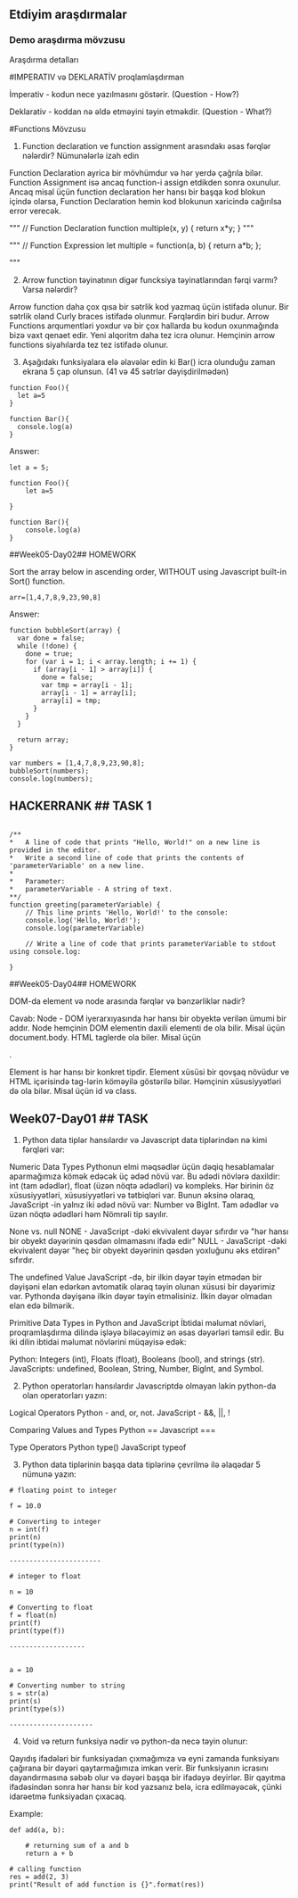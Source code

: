 ## Etdiyim araşdırmalar

### Demo araşdırma mövzusu

Araşdırma detalları

#IMPERATIV və DEKLARATİV proqlamlaşdırman

İmperativ - kodun nece yazılmasını göstərir. (Question - How?)

Deklarativ - koddan nə əldə etməyini təyin etməkdir. (Question - What?)




#Functions Mövzusu

1. Function declaration ve function assignment arasındakı əsas fərqlər nələrdir? Nümunələrlə izah edin
   
Function Declaration ayrica bir mövhümdur və hər yerdə çağrıla bilər. Function Assignment isə ancaq function-i assign etdikden sonra oxunulur. Ancaq misal üçün function declaration her hansı bir başqa kod blokun içində olarsa, Function Declaration hemin kod blokunun xaricində cağırılsa error verecək.

"""
// Function Declaration
function multiple(x, y) {
  return x*y;
}
"""

"""
// Function Expression
let multiple = function(a, b) {
  return a*b;
};

"""


2. Arrow function təyinatının digər funcksiya təyinatlarından fərqi varmı? Varsa nələrdir?

Arrow function daha çox qısa bir sətrlik kod yazmaq üçün istifadə olunur.  Bir sətrlik oland Curly braces istifadə olunmur. Fərqlərdin biri budur.
Arrow Functions arqumentləri yoxdur və bir çox hallarda bu kodun oxunmağında bizə vaxt qenaet edir. Yeni alqoritm daha tez icra olunur. Hemçinin arrow functions siyahılarda tez tez istifadə olunur. 

3. Aşağıdakı funksiyalara elə əlavələr edin ki Bar() icra olunduğu zaman ekrana 5 çap olunsun. (41 və 45 sətrlər dəyişdirilmədən)
```
function Foo(){
  let a=5
}

function Bar(){
  console.log(a)
}
```

Answer:

```
let a = 5;

function Foo(){
    let a=5

}
  
function Bar(){
    console.log(a)
}
```

##Week05-Day02## HOMEWORK

Sort the array below in ascending order, WITHOUT using Javascript built-in Sort() function.


```
arr=[1,4,7,8,9,23,90,8]
```

Answer:

```
function bubbleSort(array) {
  var done = false;
  while (!done) {
    done = true;
    for (var i = 1; i < array.length; i += 1) {
      if (array[i - 1] > array[i]) {
        done = false;
        var tmp = array[i - 1];
        array[i - 1] = array[i];
        array[i] = tmp;
      }
    }
  }

  return array;
}

var numbers = [1,4,7,8,9,23,90,8];
bubbleSort(numbers);
console.log(numbers);
```

## HACKERRANK ## TASK 1 ##

```

/**
*   A line of code that prints "Hello, World!" on a new line is provided in the editor. 
*   Write a second line of code that prints the contents of 'parameterVariable' on a new line.
*
*	Parameter:
*   parameterVariable - A string of text.
**/
function greeting(parameterVariable) {
    // This line prints 'Hello, World!' to the console:
    console.log('Hello, World!');
    console.log(parameterVariable)

    // Write a line of code that prints parameterVariable to stdout using console.log:
    
}
```

##Week05-Day04## HOMEWORK

DOM-da element və node arasında fərqlər və bənzərliklər nədir?

Cavab:
Node - DOM iyerarxıyasında hər hansı bir obyektə verilən ümumi bir addır. Node hemçinin DOM elementin daxili elementi de ola bilir. Misal üçün document.body. HTML taglerde ola biler. Misal üçün <p>. 

Element is hər hansı bir konkret tipdir. Element xüsüsi bir qovşaq növüdur ve HTML içərisində tag-lərin köməyilə göstərilə bilər. Həmçinin xüsusiyyətləri də ola bilər. Misal üçün id və class. 


## Week07-Day01 ## TASK ##

1. Python data tiplər hansılardır və Javascript data tiplərindən nə kimi fərqləri var:

Numeric Data Types
Pythonun elmi məqsədlər üçün dəqiq hesablamalar aparmağımıza kömək edəcək üç ədəd növü var. Bu ədədi növlərə daxildir: int (tam ədədlər), float (üzən nöqtə ədədləri) və kompleks. Hər birinin öz xüsusiyyətləri, xüsusiyyətləri və tətbiqləri var. Bunun əksinə olaraq, JavaScript -in yalnız iki ədəd növü var: Number və BigInt. Tam ədədlər və üzən nöqtə ədədləri həm Nömrəli tip sayılır. 

None vs. null
NONE - JavaScript -dəki ekvivalent dəyər sıfırdır və "hər hansı bir obyekt dəyərinin qəsdən olmamasını ifadə edir" 
NULL - JavaScript -dəki ekvivalent dəyər "heç bir obyekt dəyərinin qəsdən yoxluğunu əks etdirən" sıfırdır.

The undefined Value
JavaScript -də, bir ilkin dəyər təyin etmədən bir dəyişəni elan edərkən avtomatik olaraq təyin olunan xüsusi bir dəyərimiz var. 
Pythonda dəyişənə ilkin dəyər təyin etməlisiniz. İlkin dəyər olmadan elan edə bilmərik. 

Primitive Data Types in Python and JavaScript
İbtidai məlumat növləri, proqramlaşdırma dilində işləyə biləcəyimiz ən əsas dəyərləri təmsil edir. Bu iki dilin ibtidai məlumat növlərini müqayisə edək: 

Python: Integers (int), Floats (float), Booleans (bool), and strings (str).
JavaScripts: undefined, Boolean, String, Number, BigInt, and Symbol.

2. Python operatorları hansılardır Javascriptdə olmayan lakin python-da olan operatorları yazın:

Logical Operators
Python - and, or, not.
JavaScript - &&, ||, ! 

Comparing Values and Types
Python ==
Javascript ===

Type Operators
Python type()
JavaScript typeof

3. Python data tiplərinin başqa data tiplərinə çevrilmə ilə əlaqədar 5 nümunə yazın:
```
# floating point to integer
 
f = 10.0
 
# Converting to integer
n = int(f)
print(n)
print(type(n))

-----------------------

# integer to float
 
n = 10
 
# Converting to float
f = float(n)
print(f)
print(type(f))

-------------------


a = 10
 
# Converting number to string
s = str(a)
print(s)
print(type(s))

---------------------
```

4. Void və return funksiya nədir və python-da necə təyin olunur:

Qayıdış ifadələri bir funksiyadan çıxmağımıza və eyni zamanda funksiyanı çağırana bir dəyəri qaytarmağımıza imkan verir. Bir funksiyanın icrasını dayandırmasına səbəb olur və dəyəri başqa bir ifadəyə deyirlər. Bir qayıtma ifadəsindən sonra hər hansı bir kod yazsanız belə, icra edilməyəcək, çünki idarəetmə funksiyadan çıxacaq. 

Example:
```
def add(a, b):
 
    # returning sum of a and b
    return a + b

# calling function
res = add(2, 3)
print("Result of add function is {}".format(res))
```



